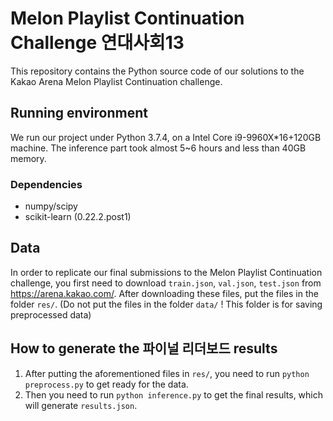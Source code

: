 # Melon Playlist Continuation Challenge 연대사회13

This repository contains the Python source code of our solutions to the Kakao Arena Melon Playlist Continuation challenge.

## Running environment

We run our project under Python 3.7.4, on a Intel Core i9-9960X*16+120GB machine. The inference part took almost 5~6 hours and less than 40GB memory.

### Dependencies

 - numpy/scipy
 - scikit-learn (0.22.2.post1)

## Data

In order to replicate our final submissions to the Melon Playlist Continuation challenge, you first need to download `train.json`, `val.json`, `test.json` from https://arena.kakao.com/. After downloading these files, put the files in the folder `res/`. (Do not put the files in the folder `data/` ! This folder is for saving preprocessed data)

## How to generate the 파이널 리더보드 results

 1. After putting the aforementioned files in `res/`, you need to run `python preprocess.py` to get ready for the data. 
 2. Then you need to run `python inference.py` to get the final results, which will generate `results.json`.
